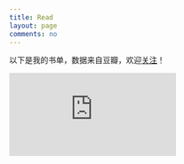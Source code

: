 ```yaml
---
title: Read
layout: page
comments: no
---
```


<p>以下是我的书单，数据来自豆瓣，欢迎<a href="http://www.douban.com/people/wang_daodao/">关注</a>！</p>
<div id="douban">
 <iframe src="http://wangdaodao.com/cache/" frameborder="0"></iframe>
</div>